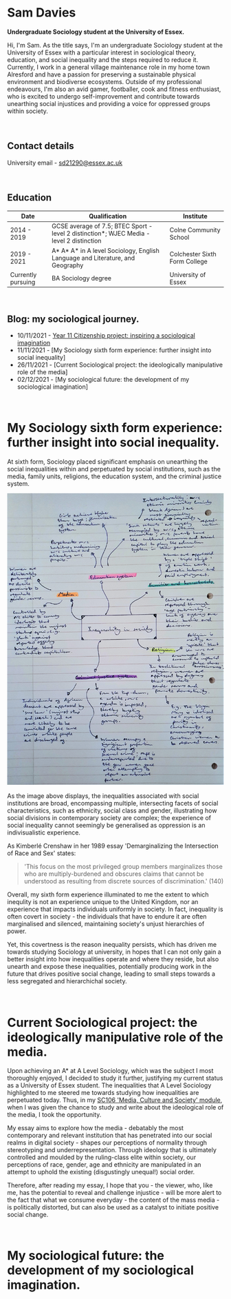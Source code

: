 # **Sam Davies**
**Undergraduate Sociology student at the University of Essex.**

Hi, I'm Sam. As the title says, I'm an undergraduate Sociology student at the University of Essex with a particular interest in sociological theory, education, and social inequality and the steps required to reduce it. Currently, I work in a general village maintenance role in my home town Alresford and have a passion for preserving a sustainable physical environment and biodiverse ecosystems. Outside of my professional endeavours, I'm also an avid gamer, footballer, cook and fitness enthusiast, who is excited to undergo self-improvement and contribute towards unearthing social injustices and providing a voice for oppressed groups within society.

<br>

## Contact details
University email - sd21290@essex.ac.uk

<br>

## Education

| Date | Qualification | Institute |
--- | --- | ---
|2014 - 2019|GCSE average of 7.5; BTEC Sport - level 2 distinction*; WJEC Media - level 2 distinction|Colne Community School|
|2019 - 2021|A* A* A* in A level Sociology, English Language and Literature, and Geography|Colchester Sixth Form College|
|Currently pursuing |BA Sociology degree|University of Essex|

<br>

## Blog: my sociological journey.
- 10/11/2021 - [Year 11 Citizenship project: inspiring a sociological imagination](2021-11-10-year-eleven-project.md)
- 11/11/2021 - [My Sociology sixth form experience: further insight into social inequality]
- 26/11/2021 - [Current Sociological project: the ideologically manipulative role of the media]
- 02/12/2021 - [My sociological future: the development of my sociological imagination]

<br>

# My Sociology sixth form experience: further insight into social inequality.

At sixth form, Sociology placed significant emphasis on unearthing the social inequalities within and perpetuated by social institutions, such as the media, family units, religions, the education system, and the criminal justice system.

![](assets/img/Inequalities%20mindmap.jpg)

As the image above displays, the inequalities associated with social institutions are broad, encompassing multiple, intersecting facets of social characteristics, such as ethnicity, social class and gender, illustrating how social divisions in contemporary society are complex; the experience of social inequality cannot seemingly be generalised as oppression is an indivisualistic experience.

As Kimberlé Crenshaw in her 1989 essay 'Demarginalizing the Intersection of Race and Sex' states:

> 'This focus on the most privileged group members marginalizes
those who are multiply-burdened and obscures claims that cannot
be understood as resulting from discrete sources of discrimination.' (140)

Overall, my sixth form experience illuminated to me the extent to which inequlity is not an experience unique to the United Kingdom, nor an experience that impacts individuals uniformly in society. In fact, inequality is often covert in society - the individuals that have to endure it are often marginalised and silenced, maintaining society's unjust hierarchies of power.

Yet, this covertness is the reason inequality persists, which has driven me towards studying Sociology at university, in hopes that I can not only gain a better insight into how inequalities operate and where they reside, but also unearth and expose these inequalities, potentially producing work in the future that drives positive social change, leading to small steps towards a less segregated and hierarchichal society.

<br>

# Current Sociological project: the ideologically manipulative role of the media.

Upon achieving an A* at A Level Sociology, which was the subject I most thoroughly enjoyed, I decided to study it further, justifying my current status as a University of Essex student. The inequalities that A Level Sociology highlighted to me steered me towards studying how inequalities are perpetuated today. Thus, in my [SC106 'Media, Culture and Society' module](https://www1.essex.ac.uk/modules/Default.aspx?coursecode=SC106), when I was given the chance to study and write about the ideological role of the media, I took the opportunity.

My essay aims to explore how the media - debatably the most contemporary and relevant institution that has penetrated into our social realms in digital society - shapes our perceptions of normality through stereotyping and underrepresentation. Through ideology that is ultimately controlled and moulded by the ruling-class elite within society, our perceptions of race, gender, age and ethnicity are manipulated in an attempt to uphold the existing (disgustingly unequal!) social order.

Therefore, after reading my essay, I hope that you - the viewer, who, like me, has the potential to reveal and challenge injustice - will be more alert to the fact that what we consume everyday - the content of the mass media - is politically distorted, but can also be used as a catalyst to initiate positive social change. 



<br>

# My sociological future: the development of my sociological imagination.
